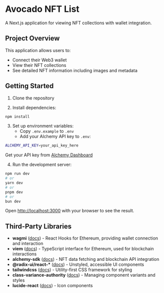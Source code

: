 # Avocado NFT List

A Next.js application for viewing NFT collections with wallet integration.

## Project Overview

This application allows users to:

- Connect their Web3 wallet
- View their NFT collections
- See detailed NFT information including images and metadata

## Getting Started

1. Clone the repository

2. Install dependencies:

```bash
npm install
```

3. Set up environment variables:
   - Copy `.env.example` to `.env`
   - Add your Alchemy API key to `.env`:

```bash
ALCHEMY_API_KEY=your_api_key_here
```

Get your API key from [Alchemy Dashboard](https://dashboard.alchemy.com/)

4. Run the development server:

```bash
npm run dev
# or
yarn dev
# or
pnpm dev
# or
bun dev
```

Open [http://localhost:3000](http://localhost:3000) with your browser to see the result.

## Third-Party Libraries

- **wagmi** ([docs](https://wagmi.sh/)) - React Hooks for Ethereum, providing wallet connection and interaction
- **viem** ([docs](https://viem.sh/)) - TypeScript interface for Ethereum, used for blockchain interactions
- **alchemy-sdk** ([docs](https://docs.alchemy.com/reference/alchemy-sdk-quickstart)) - NFT data fetching and blockchain API integration
- **@radix-ui/react-\*** ([docs](https://www.radix-ui.com/)) - Unstyled, accessible UI components
- **tailwindcss** ([docs](https://tailwindcss.com/)) - Utility-first CSS framework for styling
- **class-variance-authority** ([docs](https://cva.style/docs)) - Managing component variants and styles
- **lucide-react** ([docs](https://lucide.dev/)) - Icon components

